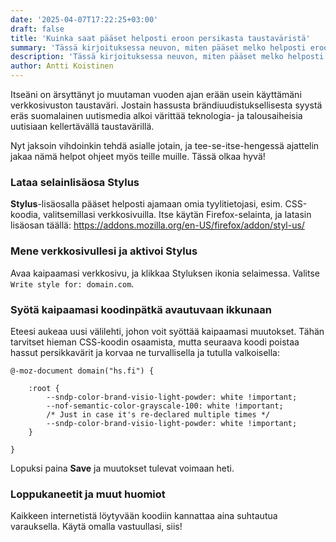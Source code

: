 ```yaml
---
date: '2025-04-07T17:22:25+03:00'
draft: false
title: 'Kuinka saat pääset helposti eroon persikasta taustaväristä'
summary: 'Tässä kirjoituksessa neuvon, miten pääset melko helposti eroon persikanvärisestä taustasta tietyssä verkkosivustossa.'
description: 'Tässä kirjoituksessa neuvon, miten pääset melko helposti eroon persikanvärisestä taustasta tietyssä verkkosivustossa.'
author: Antti Koistinen
---
```

Itseäni on ärsyttänyt jo muutaman vuoden ajan erään usein käyttämäni verkkosivuston taustaväri. Jostain hassusta brändiuudistuksellisesta syystä eräs suomalainen uutismedia alkoi värittää teknologia- ja talousaiheisia uutisiaan kellertävällä taustavärillä.

Nyt jaksoin vihdoinkin tehdä asialle jotain, ja tee-se-itse-hengessä ajattelin jakaa nämä helpot ohjeet myös teille muille. Tässä olkaa hyvä!

### Lataa selainlisäosa **Stylus**

**Stylus**-lisäosalla pääset helposti ajamaan omia tyylitietojasi, esim. CSS-koodia, valitsemillasi verkkosivuilla. Itse käytän Firefox-selainta, ja latasin lisäosan täällä: https://addons.mozilla.org/en-US/firefox/addon/styl-us/

### Mene verkkosivullesi ja aktivoi Stylus

Avaa kaipaamasi verkkosivu, ja klikkaa Styluksen ikonia selaimessa. Valitse `Write style for: domain.com`.

### Syötä kaipaamasi koodinpätkä avautuvaan ikkunaan

Eteesi aukeaa uusi välilehti, johon voit syöttää kaipaamasi muutokset. Tähän tarvitset hieman CSS-koodin osaamista, mutta seuraava koodi poistaa hassut persikkavärit ja korvaa ne turvallisella ja tutulla valkoisella:

```
@-moz-document domain("hs.fi") {

    :root {
        --sndp-color-brand-visio-light-powder: white !important;
        --nof-semantic-color-grayscale-100: white !important;
        /* Just in case it's re-declared multiple times */
        --sndp-color-brand-visio-light-powder: white !important;
    }

}
```

Lopuksi paina **Save** ja muutokset tulevat voimaan heti.

### Loppukaneetit ja muut huomiot

Kaikkeen internetistä löytyvään koodiin kannattaa aina suhtautua varauksella. Käytä omalla vastuullasi, siis!